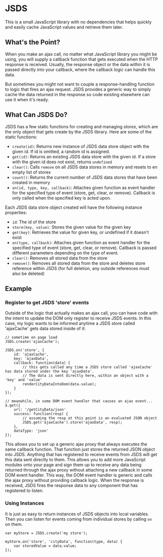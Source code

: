 JSDS
====

This is a small JavaScript library with no dependencies that helps quickly and easily cache JavaScript values and retrieve them later.

What's the Point?
-----------------

When you make an ajax call, no matter what JavaScript library you might be using, you will supply a callback function that gets executed when the HTTP response is received. Usually, the response object or the data within it is passed directly into your callback, where the callback logic can handle this data.

But sometimes you might not want to couple a response-handling function to logic that fires an ajax request. JSDS provides a generic way to simply cache the data returned in the response so code existing elsewhere can use it when it's ready.

What Can JSDS Do?
-----------------

JSDS has a few static functions for creating and managing _stores_, which are the only object that gets create by the JSDS library. Here are some of the static functions:

* `create(id)`: Returns new instance of JSDS data store object with the given id. If id is omitted, a random id is assigned.
* `get(id)`: Returns an existing JSDS data store with the given id. If a store with the given id does not exist, returns `undefined`
* `clear()`: Calls `remove` on all JSDS data stores in memory and resets to en empty list of stores
* `count()`: Returns the current number of JSDS data stores that have been created in memory
* `on(id, type, key, callback)`: Attaches given function as event handler for the specified type of event (store, get, clear, or remove). Callback is only called when the specified key is acted upon.

Each JSDS data store object created will have the following instance properties:

* `id`: The id of the store
* `store(key, value)`: Stores the given value for the given key
* `get(key)`: Retrieves the value for given key, or undefined if it doesn't exist
* `on(type, callback)`: Attaches given function as event handler for the specified type of event (store, get, clear, or remove). Callback is passed different parameters depending on the type of event.
* `clear()`: Removes all stored data from the store
* `remove()`: Removes all stored data from the store and deletes store reference within JSDS (for full deletion, any outside references must also be deleted)

Example
-------

### Register to get JSDS 'store' events

Outside of the logic that actually makes an ajax call, you can have code with the intent to update the DOM only register to receive JSDS events. In this case, my logic wants to be informed anytime a JSDS store called 'ajaxCache' gets data stored inside of it:

	// sometime on page load
	JSDS.create('ajaxCache');
	
	JSDS.on('store', {
	    id: 'ajaxCache', 
	    key: 'ajaxData', 
	    callback: function(data) {
		    // this gets called any time a JSDS store called 'ajaxCache' has data stored under the key 'ajaxData'. 
		    // The data is sent directly here, within an object with a 'key' and 'value'
		    renderCityDataIntoDom(data.value);
	    }
	});
	
	// meanwhile, in some DOM event handler that causes an ajax event...
	$.get({
		url: '/getCityData/json'
		success: function(resp) {
			// assuming the resp at this point is an evaluated JSON object
			JSDS.get('ajaxCache').store('ajaxData', resp);
		},
		dataType: 'json'
	});

This allows you to set up a generic ajax proxy that always executes the same callback function. That function just stores the returned JSON object into JSDS. Anything that has registered to receive events from JSDS will get this data sent directly to them. This allows you to add more JavaScript modules onto your page and sign them up to receive any data being returned through the ajax proxy without attaching a new callback in some DOM event handler. This way, the DOM event handler is generic and calls the ajax proxy without providing callback logic. When the response is received, JSDS fires the response data to any component that has registered to listen.

### Using Instances

It is just as easy to return instances of JSDS objects into local variables. Then you can listen for events coming from individual stores by calling `on` on them.

	var myStore = JSDS.create('my store');
	
	myStore.on('store', 'cityData', function(type, data) {
		var storedValue = data.value;
	});
	
